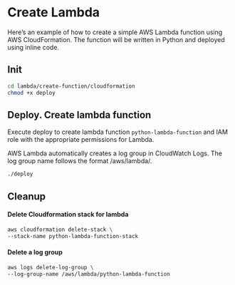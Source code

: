 # Create Lambda
Here’s an example of how to create a simple AWS Lambda function using AWS CloudFormation. The function will be written in Python and deployed using inline code.

## Init
```sh
cd lambda/create-function/cloudformation
chmod +x deploy
```

## Deploy. Create lambda function 
Execute deploy to create lambda function `python-lambda-function` and IAM role with the appropriate permissions for Lambda. 

AWS Lambda automatically creates a log group in CloudWatch Logs. The log group name follows the format /aws/lambda/<function-name>. 

```sh
./deploy
```

## Cleanup
#### Delete Cloudformation stack for lambda
```sh
aws cloudformation delete-stack \
--stack-name python-lambda-function-stack
```

#### Delete a log group
```sh
aws logs delete-log-group \
--log-group-name /aws/lambda/python-lambda-function
```